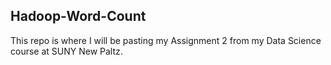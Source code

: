 ## Hadoop-Word-Count

This repo is where I will be pasting my Assignment 2 from my Data Science course at SUNY New Paltz.
